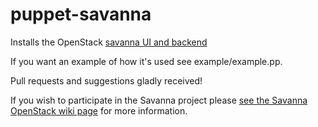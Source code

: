 # puppet-savanna

Installs the OpenStack [savanna UI and backend](https://launchpad.net/savanna)

If you want an example of how it's used see example/example.pp.

Pull requests and suggestions gladly received!

If you wish to participate in the Savanna project please
[see the Savanna OpenStack wiki page](http://docs.openstack.org/developer/savanna/devref/how_to_participate.html)
for more information.